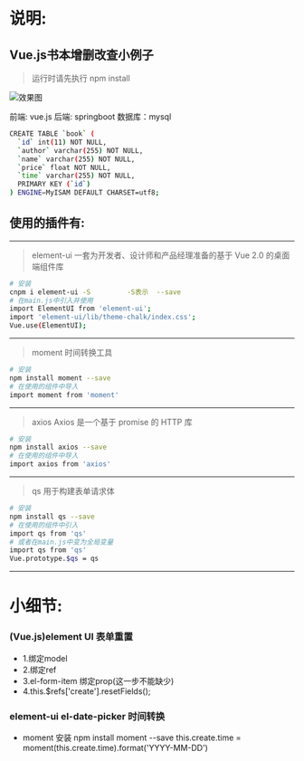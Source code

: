 
# 说明:
## Vue.js书本增删改查小例子

> 运行时请先执行 npm install

![效果图](http://pdv8bh429.bkt.clouddn.com/%E6%95%88%E6%9E%9C%E5%9B%BE.png)

前端: vue.js
后端: springboot
数据库：mysql

``` bash
CREATE TABLE `book` (
  `id` int(11) NOT NULL,
  `author` varchar(255) NOT NULL,
  `name` varchar(255) NOT NULL,
  `price` float NOT NULL,
  `time` varchar(255) NOT NULL,
  PRIMARY KEY (`id`)
) ENGINE=MyISAM DEFAULT CHARSET=utf8;
```

## 使用的插件有:
-----------------------------------------------
> element-ui 一套为开发者、设计师和产品经理准备的基于 Vue 2.0 的桌面端组件库
``` bash
# 安装
cnpm i element-ui -S         -S表示  --save
# 在main.js中引入并使用
import ElementUI from 'element-ui';
import 'element-ui/lib/theme-chalk/index.css';
Vue.use(ElementUI);
```
-----------------------------------------------
> moment 时间转换工具
``` bash
# 安装
npm install moment --save
# 在使用的组件中导入
import moment from 'moment'
```
-----------------------------------------------
> axios Axios 是一个基于 promise 的 HTTP 库
``` bash
# 安装 
npm install axios --save
# 在使用的组件中导入
import axios from 'axios'
```
-----------------------------------------------
> qs 用于构建表单请求体
``` bash
# 安装
npm install qs --save
# 在使用的组件中引入
import qs from 'qs'
# 或者在main.js中变为全局变量
import qs from 'qs'
Vue.prototype.$qs = qs
```
-----------------------------------------------

# 小细节:
### (Vue.js)element UI 表单重置
- 1.绑定model
- 2.绑定ref
- 3.el-form-item 绑定prop(这一步不能缺少)
- 4.this.$refs['create'].resetFields();
<el-form :model="create" ref="create">
<el-form-item label="姓名" prop="name" :label-width="formLabelWidth">
    <el-input v-model="create.name" auto-complete="off"></el-input>
</el-form-item>

### element-ui el-date-picker 时间转换
- moment 安装 npm install moment --save
this.create.time = moment(this.create.time).format('YYYY-MM-DD')

